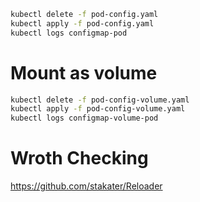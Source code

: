 ```sh
kubectl delete -f pod-config.yaml
kubectl apply -f pod-config.yaml
kubectl logs configmap-pod
```

# Mount as volume

```sh
kubectl delete -f pod-config-volume.yaml
kubectl apply -f pod-config-volume.yaml
kubectl logs configmap-volume-pod
```

# Wroth Checking
https://github.com/stakater/Reloader